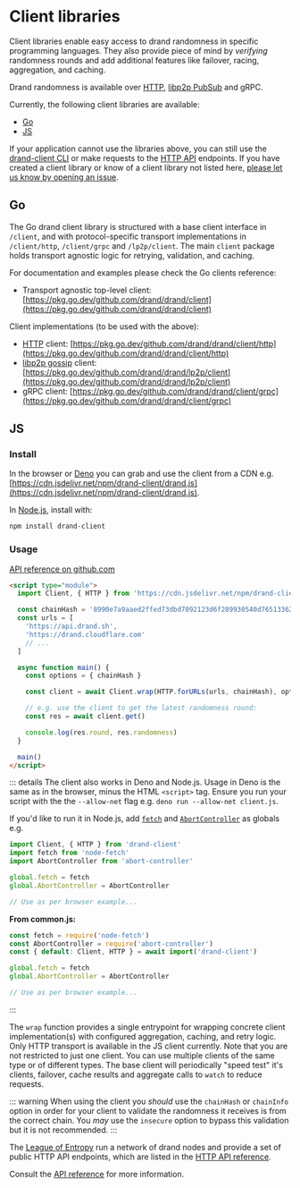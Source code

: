 # Client libraries

Client libraries enable easy access to drand randomness in specific programming languages. They also provide piece of mind by _verifying_ randomness rounds and add additional features like failover, racing, aggregation, and caching.

Drand randomness is available over [HTTP](/developer/http-api/), [libp2p PubSub](/developer/gossipsub/) and gRPC.

Currently, the following client libraries are available:

- [Go](#go)
- [JS](#js)

If your application cannot use the libraries above, you can still use the [drand-client CLI](/developer/drand-client) or make requests to the [HTTP API](/developer/http-api/) endpoints. If you have created a client library or know of a client library not listed here, [please let us know by opening an issue](https://github.com/drand/website/issues/new).

## Go

The Go drand client library is structured with a base client interface in `/client`, and with protocol-specific transport implementations in `/client/http`, `/client/grpc` and `/lp2p/client`. The main `client` package holds transport agnostic logic for retrying, validation, and caching.

For documentation and examples please check the Go clients reference:

* Transport agnostic top-level client: [https://pkg.go.dev/github.com/drand/drand/client](https://pkg.go.dev/github.com/drand/drand/client)

Client implementations (to be used with the above):

* [HTTP](/developer/http-api/) client: [https://pkg.go.dev/github.com/drand/drand/client/http](https://pkg.go.dev/github.com/drand/drand/client/http)
* [libp2p gossip](/developer/gossipsub) client: [https://pkg.go.dev/github.com/drand/drand/lp2p/client](https://pkg.go.dev/github.com/drand/drand/lp2p/client)
* gRPC client: [https://pkg.go.dev/github.com/drand/drand/client/grpc](https://pkg.go.dev/github.com/drand/drand/client/grpc)


## JS

### Install

In the browser or [Deno](https://deno.land) you can grab and use the client from a CDN e.g. [https://cdn.jsdelivr.net/npm/drand-client/drand.js](https://cdn.jsdelivr.net/npm/drand-client/drand.js).

In [Node.js](https://nodejs.org), install with:

```sh
npm install drand-client
```

### Usage

[API reference on github.com](https://github.com/drand/drand-client#api)

```html
<script type="module">
  import Client, { HTTP } from 'https://cdn.jsdelivr.net/npm/drand-client/drand.js'

  const chainHash = '8990e7a9aaed2ffed73dbd7092123d6f289930540d7651336225dc172e51b2ce' // (hex encoded)
  const urls = [
    'https://api.drand.sh',
    'https://drand.cloudflare.com'
    // ...
  ]

  async function main() {
    const options = { chainHash }

    const client = await Client.wrap(HTTP.forURLs(urls, chainHash), options)

    // e.g. use the client to get the latest randomness round:
    const res = await client.get()

    console.log(res.round, res.randomness)
  }

  main()
</script>
```

::: details The client also works in Deno and Node.js.
Usage in Deno is the same as in the browser, minus the HTML `<script>` tag. Ensure you run your script with the the `--allow-net` flag e.g. `deno run --allow-net client.js`.

If you'd like to run it in Node.js, add [`fetch`](http://npm.im/node-fetch) and [`AbortController`](http://npm.im/abort-controller) as globals e.g.

```js
import Client, { HTTP } from 'drand-client'
import fetch from 'node-fetch'
import AbortController from 'abort-controller'

global.fetch = fetch
global.AbortController = AbortController

// Use as per browser example...
```

**From common.js:**

```js
const fetch = require('node-fetch')
const AbortController = require('abort-controller')
const { default: Client, HTTP } = await import('drand-client')

global.fetch = fetch
global.AbortController = AbortController

// Use as per browser example...
```

:::

The `wrap` function provides a single entrypoint for wrapping concrete client implementation(s) with configured aggregation, caching, and retry logic. Only HTTP transport is available in the JS client currently. Note that you are not restricted to just one client. You can use multiple clients of the same type or of different types. The base client will periodically "speed test" it's clients, failover, cache results and aggregate calls to `watch` to reduce requests.

::: warning
When using the client you _should_ use the `chainHash` or `chainInfo` option in order for your client to validate the randomness it receives is from the correct chain. You _may_ use the `insecure` option to bypass this validation but it is not recommended.
:::

The [League of Entropy](https://blog.cloudflare.com/league-of-entropy/) run a network of drand nodes and provide a set of public HTTP API endpoints, which are listed in the [HTTP API reference](/developer/http-api/).

Consult the [API reference](https://github.com/drand/drand-client#api) for more information.
